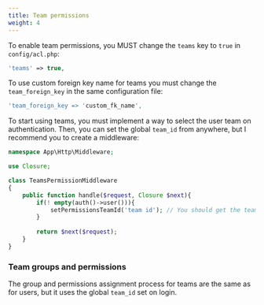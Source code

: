```yaml
---
title: Team permissions
weight: 4
---
```


To enable team permissions, you MUST change the `teams` key to `true` in `config/acl.php`:

```php
'teams' => true,
```

To use custom foreign key name for teams you must change the `team_foreign_key` in the same configuration file:

```php
'team_foreign_key => 'custom_fk_name',
```

To start using teams, you must implement a way to select the user team on authentication. Then, you can set the global `team_id` from anywhere,
but I recommend you to create a middleware:

```php
namespace App\Http\Middleware;

use Closure;

class TeamsPermissionMiddleware
{    
    public function handle($request, Closure $next){
        if(! empty(auth()->user())){
            setPermissionsTeamId('team id'); // You should get the team id from where you set on authentication.
        }
  
        return $next($request);
    }
}
```

### Team groups and permissions

The group and permissions assignment process for teams are the same as for users, but it uses the global `team_id` set on login.